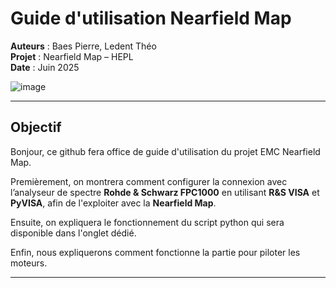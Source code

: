 # Guide d'utilisation Nearfield Map

**Auteurs** : Baes Pierre, Ledent Théo  
**Projet** : Nearfield Map – HEPL  
**Date** : Juin 2025


![image](https://github.com/user-attachments/assets/8d0722dc-447e-4733-b89d-d5a16d418e89)


---
## Objectif

Bonjour, ce github fera office de guide d'utilisation du projet EMC Nearfield Map.

Premièrement, on montrera comment configurer la connexion avec l’analyseur de spectre **Rohde & Schwarz FPC1000** en utilisant **R&S VISA** et **PyVISA**, afin de l'exploiter avec la **Nearfield Map**.

Ensuite, on expliquera le fonctionnement du script python qui sera disponible dans l'onglet dédié.

Enfin, nous expliquerons comment fonctionne la partie pour piloter les moteurs.

---

